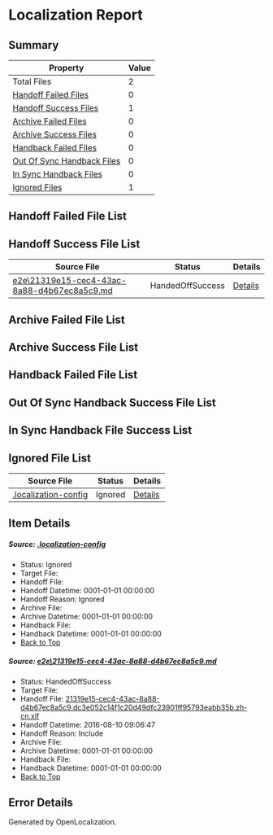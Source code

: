 # <a name='report-top'></a> Localization Report

## Summary
 Property | Value 
 -------- | ----- 
 Total Files | 2
[ Handoff Failed Files ](#handoff-failed-list)| 0
[ Handoff Success Files ](#handoff-success-list)| 1
[ Archive Failed Files ](#archive-failed-list)| 0
[ Archive Success Files ](#archive-success-list)| 0
[ Handback Failed Files ](#handback-failed-list)| 0
[ Out Of Sync Handback Files ](#outofsync-handback-success-list)| 0
[ In Sync Handback Files ](#insync-handback-success-list)| 0
[ Ignored Files ](#ignored-list)| 1

## <a name='handoff-failed-list'></a> Handoff Failed File List

## <a name='handoff-success-list'></a> Handoff Success File List
 Source File | Status | Details 
 ----------- | ------ | ------- 
 [e2e\21319e15-cec4-43ac-8a88-d4b67ec8a5c9.md](https://github.com/OpenLocalizationTestOrg/oltest/blob/699de7e1fbe651427418d91ca2d133921f08b485/e2e/21319e15-cec4-43ac-8a88-d4b67ec8a5c9.md) | HandedOffSuccess | [Details](#5c2c28fd96f0b3664a209c91219c16a560d52b881)

## <a name='archive-failed-list'></a> Archive Failed File List

## <a name='archive-success-list'></a> Archive Success File List

## <a name='handback-failed-list'></a> Handback Failed File List

## <a name='outofsync-handback-success-list'></a> Out Of Sync Handback Success File List

## <a name='insync-handback-success-list'></a> In Sync Handback File Success List

## <a name='ignored-list'></a> Ignored File List
 Source File | Status | Details 
 ----------- | ------ | ------- 
 [.localization-config](https://github.com/OpenLocalizationTestOrg/oltest/blob/699de7e1fbe651427418d91ca2d133921f08b485/.localization-config) | Ignored | [Details](#3d4f252ac210baf56311d7e97dcc2db10974dbd20)

## Item Details
##### <a name='3d4f252ac210baf56311d7e97dcc2db10974dbd20'></a> Source: [.localization-config](https://github.com/OpenLocalizationTestOrg/oltest/blob/699de7e1fbe651427418d91ca2d133921f08b485/.localization-config)
* Status: Ignored
* Target File: 
* Handoff File: 
* Handoff Datetime: 0001-01-01 00:00:00
* Handoff Reason: Ignored
* Archive File: 
* Archive Datetime: 0001-01-01 00:00:00
* Handback File: 
* Handback Datetime: 0001-01-01 00:00:00
* [Back to Top](#report-top)

##### <a name='5c2c28fd96f0b3664a209c91219c16a560d52b881'></a> Source: [e2e\21319e15-cec4-43ac-8a88-d4b67ec8a5c9.md](https://github.com/OpenLocalizationTestOrg/oltest/blob/699de7e1fbe651427418d91ca2d133921f08b485/e2e/21319e15-cec4-43ac-8a88-d4b67ec8a5c9.md)
* Status: HandedOffSuccess
* Target File: 
* Handoff File: [21319e15-cec4-43ac-8a88-d4b67ec8a5c9.dc3e052c14f1c20d49dfc23901ff95793eabb35b.zh-cn.xlf](https://github.com/OpenLocalizationTestOrg/olhandoff-e2e/blob/74af6218437295ba7ce593eaf795beda9fb18577/ol-handoff/OpenLocalizationTestOrg/ol-test-zhcn/ci/ht/21319e15-cec4-43ac-8a88-d4b67ec8a5c9.dc3e052c14f1c20d49dfc23901ff95793eabb35b.zh-cn.xlf)
* Handoff Datetime: 2016-08-10 09:06:47
* Handoff Reason: Include
* Archive File: 
* Archive Datetime: 0001-01-01 00:00:00
* Handback File: 
* Handback Datetime: 0001-01-01 00:00:00
* [Back to Top](#report-top)


## Error Details

Generated by OpenLocalization.
